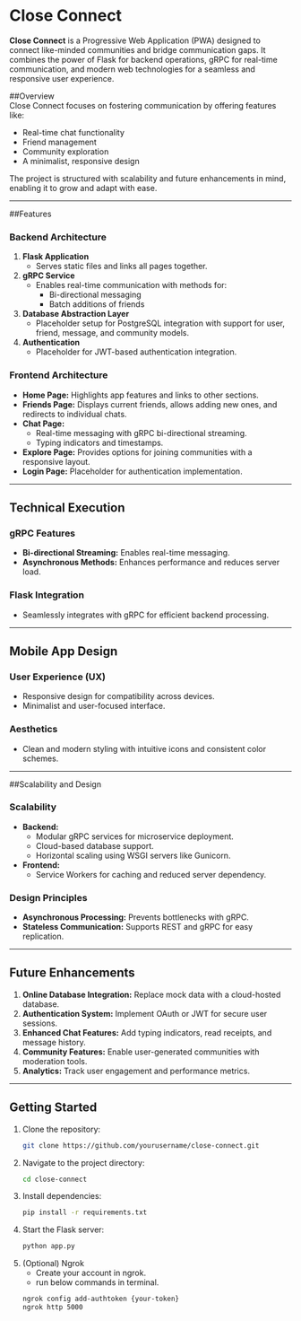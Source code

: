 # Close Connect  

**Close Connect** is a Progressive Web Application (PWA) designed to connect like-minded communities and bridge communication gaps. It combines the power of Flask for backend operations, gRPC for real-time communication, and modern web technologies for a seamless and responsive user experience.  

##Overview  
Close Connect focuses on fostering communication by offering features like:  
- Real-time chat functionality  
- Friend management  
- Community exploration  
- A minimalist, responsive design  

The project is structured with scalability and future enhancements in mind, enabling it to grow and adapt with ease.  

---

##Features  

### Backend Architecture  
1. **Flask Application**  
   - Serves static files and links all pages together.  
2. **gRPC Service**  
   - Enables real-time communication with methods for:  
     - Bi-directional messaging  
     - Batch additions of friends  
3. **Database Abstraction Layer**  
   - Placeholder setup for PostgreSQL integration with support for user, friend, message, and community models.  
4. **Authentication**  
   - Placeholder for JWT-based authentication integration.  

### Frontend Architecture  
- **Home Page:** Highlights app features and links to other sections.  
- **Friends Page:** Displays current friends, allows adding new ones, and redirects to individual chats.  
- **Chat Page:**  
  - Real-time messaging with gRPC bi-directional streaming.  
  - Typing indicators and timestamps.  
- **Explore Page:** Provides options for joining communities with a responsive layout.  
- **Login Page:** Placeholder for authentication implementation.  

---

## Technical Execution  

### gRPC Features  
- **Bi-directional Streaming:** Enables real-time messaging.  
- **Asynchronous Methods:** Enhances performance and reduces server load.  

### Flask Integration  
- Seamlessly integrates with gRPC for efficient backend processing.  

---

## Mobile App Design  

### User Experience (UX)  
- Responsive design for compatibility across devices.  
- Minimalist and user-focused interface.  

### Aesthetics  
- Clean and modern styling with intuitive icons and consistent color schemes.  

---

##Scalability and Design  

### Scalability  
- **Backend:**  
  - Modular gRPC services for microservice deployment.  
  - Cloud-based database support.  
  - Horizontal scaling using WSGI servers like Gunicorn.  
- **Frontend:**  
  - Service Workers for caching and reduced server dependency.  

### Design Principles  
- **Asynchronous Processing:** Prevents bottlenecks with gRPC.  
- **Stateless Communication:** Supports REST and gRPC for easy replication.  

---

##  Future Enhancements  
1. **Online Database Integration:** Replace mock data with a cloud-hosted database.  
2. **Authentication System:** Implement OAuth or JWT for secure user sessions.  
3. **Enhanced Chat Features:** Add typing indicators, read receipts, and message history.  
4. **Community Features:** Enable user-generated communities with moderation tools.  
5. **Analytics:** Track user engagement and performance metrics.  

---

 
## Getting Started  

1. Clone the repository:  
   ```bash  
   git clone https://github.com/yourusername/close-connect.git
2. Navigate to the project directory:
   ```bash
   cd close-connect  
3. Install dependencies:
   ```bash
   pip install -r requirements.txt  
4. Start the Flask server:
   ```bash
   python app.py
5. (Optional) Ngrok
   - Create your account in ngrok.
   - run below commands in terminal.
   ```bash
   ngrok config add-authtoken {your-token}
   ngrok http 5000
   
   
   
   
